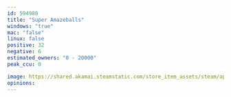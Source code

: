 ```yaml
---
id: 594980
title: "Super Amazeballs"
windows: "true"
mac: "false"
linux: false
positive: 32
negative: 6
estimated_owners: "0 - 20000"
peak_ccu: 0

image: https://shared.akamai.steamstatic.com/store_item_assets/steam/apps/594980/header.jpg?t=1575878136
opinions:
---
```

